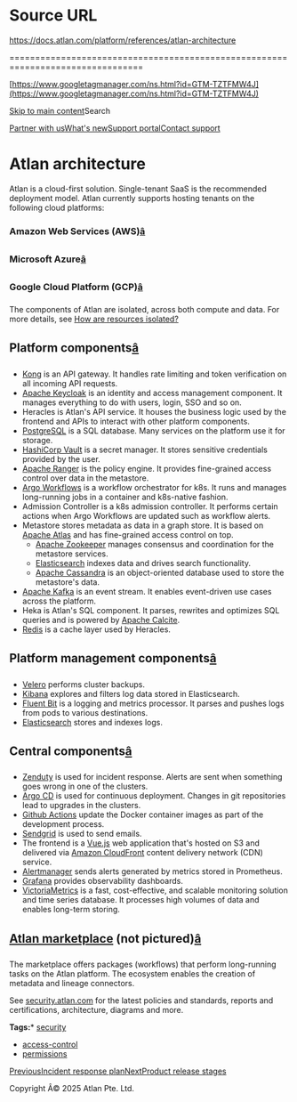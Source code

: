 # Source URL
https://docs.atlan.com/platform/references/atlan-architecture

================================================================================

<!--
canonical: https://docs.atlan.com/platform/references/atlan-architecture
link-alternate: https://docs.atlan.com/platform/references/atlan-architecture
meta-description: Learn about atlan architecture.
meta-docsearch:docusaurus_tag: docs-default-current
meta-docsearch:language: en
meta-docsearch:version: current
meta-docusaurus_locale: en
meta-docusaurus_tag: docs-default-current
meta-docusaurus_version: current
meta-generator: Docusaurus v3.8.1
meta-og-description: Learn about atlan architecture.
meta-og-locale: en
meta-og-title: Atlan architecture | Atlan Documentation
meta-og-url: https://docs.atlan.com/platform/references/atlan-architecture
meta-twitter:card: summary_large_image
meta-viewport: width=device-width,initial-scale=1
title: Atlan architecture | Atlan Documentation
-->

[https://www.googletagmanager.com/ns.html?id=GTM-TZTFMW4J](https://www.googletagmanager.com/ns.html?id=GTM-TZTFMW4J)

[Skip to main content](#__docusaurus_skipToContent_fallback)Search

[Partner with us](https://docs.google.com/forms/d/e/1FAIpQLScuAIhCm2GS7YFstrOjawbP8J7PUmOynQo7wI2yGCcCyEcVSw/viewform)[What's new](https://shipped.atlan.com/)[Support portal](https://atlan.zendesk.com/auth/v2/login/signin?return_to=https%3A%2F%2Fatlan.zendesk.com%2Fhc%2Fen-us&theme=hc&locale=en-us&brand_id=1900000425113&auth_origin=1900000425113%2Cfalse%2Ctrue)[Contact support](/support/submit-request)

Atlan architecture
==================

Atlan is a cloud\-first solution. Single\-tenant SaaS is the recommended deployment model. Atlan currently supports hosting tenants on the following cloud platforms:

### Amazon Web Services (AWS)[â](#amazon-web-services-aws "Direct link to Amazon Web Services (AWS)")

### Microsoft Azure[â](#microsoft-azure "Direct link to Microsoft Azure")

### Google Cloud Platform (GCP)[â](#google-cloud-platform-gcp "Direct link to Google Cloud Platform (GCP)")

The components of Atlan are isolated, across both compute and data. For more details, see [How are resources isolated?](/platform/references/how-are-resources-isolated)

Platform components[â](#platform-components "Direct link to Platform components")
-----------------------------------------------------------------------------------

* [Kong](https://konghq.com/kong) is an API gateway. It handles rate limiting and token verification on all incoming API requests.
* [Apache Keycloak](https://www.keycloak.org/) is an identity and access management component. It manages everything to do with users, login, SSO and so on.
* Heracles is Atlan's API service. It houses the business logic used by the frontend and APIs to interact with other platform components.
* [PostgreSQL](https://www.postgresql.org/) is a SQL database. Many services on the platform use it for storage.
* [HashiCorp Vault](https://www.vaultproject.io/) is a secret manager. It stores sensitive credentials provided by the user.
* [Apache Ranger](https://ranger.apache.org/) is the policy engine. It provides fine\-grained access control over data in the metastore.
* [Argo Workflows](https://argoproj.github.io/workflows/) is a workflow orchestrator for k8s. It runs and manages long\-running jobs in a container and k8s\-native fashion.
* Admission Controller is a k8s admission controller. It performs certain actions when Argo Workflows are updated such as workflow alerts.
* Metastore stores metadata as data in a graph store. It is based on [Apache Atlas](https://atlas.apache.org/) and has fine\-grained access control on top.
    + [Apache Zookeeper](https://zookeeper.apache.org/) manages consensus and coordination for the metastore services.
    + [Elasticsearch](https://www.elastic.co/) indexes data and drives search functionality.
    + [Apache Cassandra](https://cassandra.apache.org/) is an object\-oriented database used to store the metastore's data.
* [Apache Kafka](https://kafka.apache.org/) is an event stream. It enables event\-driven use cases across the platform.
* Heka is Atlan's SQL component. It parses, rewrites and optimizes SQL queries and is powered by [Apache Calcite](https://calcite.apache.org/).
* [Redis](https://redis.io/) is a cache layer used by Heracles.

Platform management components[â](#platform-management-components "Direct link to Platform management components")
--------------------------------------------------------------------------------------------------------------------

* [Velero](https://velero.io/) performs cluster backups.
* [Kibana](https://www.elastic.co/kibana/) explores and filters log data stored in Elasticsearch.
* [Fluent Bit](https://fluentbit.io/) is a logging and metrics processor. It parses and pushes logs from pods to various destinations.
* [Elasticsearch](https://www.elastic.co/elastic-stack/) stores and indexes logs.

Central components[â](#central-components "Direct link to Central components")
--------------------------------------------------------------------------------

* [Zenduty](https://www.zenduty.com/) is used for incident response. Alerts are sent when something goes wrong in one of the clusters.
* [Argo CD](https://argoproj.github.io/cd/) is used for continuous deployment. Changes in git repositories lead to upgrades in the clusters.
* [Github Actions](https://github.com/features/actions) update the Docker container images as part of the development process.
* [Sendgrid](https://sendgrid.com) is used to send emails.
* The frontend is a [Vue.js](https://vuejs.org/) web application that's hosted on S3 and delivered via [Amazon CloudFront](https://aws.amazon.com/cloudfront/) content delivery network (CDN) service.
* [Alertmanager](https://prometheus.io/docs/alerting/latest/alertmanager/) sends alerts generated by metrics stored in Prometheus.
* [Grafana](https://grafana.com/) provides observability dashboards.
* [VictoriaMetrics](https://victoriametrics.com/) is a fast, cost\-effective, and scalable monitoring solution and time series database. It processes high volumes of data and enables long\-term storing.

[Atlan marketplace](https://packages.atlan.com) (not pictured)[â](#atlan-marketplace-not-pictured "Direct link to atlan-marketplace-not-pictured")
----------------------------------------------------------------------------------------------------------------------------------------------------

The marketplace offers packages (workflows) that perform long\-running tasks on the Atlan platform. The ecosystem enables the creation of metadata and lineage connectors.

See [security.atlan.com](https://security.atlan.com) for the latest policies and standards, reports and certifications, architecture, diagrams and more.

**Tags:*** [security](/tags/security)
* [access\-control](/tags/access-control)
* [permissions](/tags/permissions)

[PreviousIncident response plan](/platform/references/incident-response-plan)[NextProduct release stages](/get-started/references/product-release-stages)

Copyright Â© 2025 Atlan Pte. Ltd.


